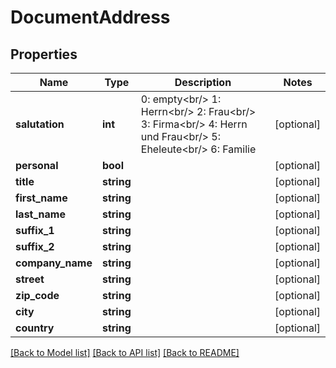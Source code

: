 # DocumentAddress

## Properties
Name | Type | Description | Notes
------------ | ------------- | ------------- | -------------
**salutation** | **int** | 0: empty&lt;br/&gt; 1: Herrn&lt;br/&gt; 2: Frau&lt;br/&gt; 3: Firma&lt;br/&gt; 4: Herrn und Frau&lt;br/&gt; 5: Eheleute&lt;br/&gt; 6: Familie | [optional] 
**personal** | **bool** |  | [optional] 
**title** | **string** |  | [optional] 
**first_name** | **string** |  | [optional] 
**last_name** | **string** |  | [optional] 
**suffix_1** | **string** |  | [optional] 
**suffix_2** | **string** |  | [optional] 
**company_name** | **string** |  | [optional] 
**street** | **string** |  | [optional] 
**zip_code** | **string** |  | [optional] 
**city** | **string** |  | [optional] 
**country** | **string** |  | [optional] 

[[Back to Model list]](../README.md#documentation-for-models) [[Back to API list]](../README.md#documentation-for-api-endpoints) [[Back to README]](../README.md)


